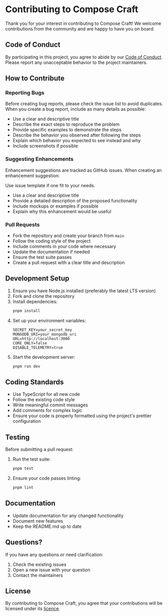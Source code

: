 # Contributing to Compose Craft

Thank you for your interest in contributing to Compose Craft! We welcome contributions from the community and are happy to have you on board.

## Code of Conduct

By participating in this project, you agree to abide by our [Code of Conduct](./CODE_OF_CONDUCT.md). Please report any unacceptable behavior to the project maintainers.

## How to Contribute

### Reporting Bugs

Before creating bug reports, please check the issue list to avoid duplicates. When you create a bug report, include as many details as possible:

- Use a clear and descriptive title
- Describe the exact steps to reproduce the problem
- Provide specific examples to demonstrate the steps
- Describe the behavior you observed after following the steps
- Explain which behavior you expected to see instead and why
- Include screenshots if possible

### Suggesting Enhancements

Enhancement suggestions are tracked as GitHub issues. When creating an enhancement suggestion:

Use issue template if one fit to your needs.

- Use a clear and descriptive title
- Provide a detailed description of the proposed functionality
- Include mockups or examples if possible
- Explain why this enhancement would be useful

### Pull Requests

- Fork the repository and create your branch from `main`
- Follow the coding style of the project
- Include comments in your code where necessary
- Update the documentation if needed
- Ensure the test suite passes
- Create a pull request with a clear title and description

## Development Setup

1. Ensure you have Node.js installed (preferably the latest LTS version)
2. Fork and clone the repository
3. Install dependencies:
   ```bash
   pnpm install
   ```
4. Set up your environment variables:
   ```env
   SECRET_KEY=your_secret_key
   MONGODB_URI=your_mongodb_uri
   URL=http://localhost:3000
   CORE_ONLY=false
   DISABLE_TELEMETRY=true
   ```
5. Start the development server:
   ```bash
   pnpm run dev
   ```

## Coding Standards

- Use TypeScript for all new code
- Follow the existing code style
- Write meaningful commit messages
- Add comments for complex logic
- Ensure your code is properly formatted using the project's prettier configuration

## Testing

Before submitting a pull request:

1. Run the test suite:
   ```bash
   pnpm test
   ```
2. Ensure your code passes linting:
   ```bash
   pnpm lint
   ```

## Documentation

- Update documentation for any changed functionality
- Document new features
- Keep the README.md up to date

## Questions?

If you have any questions or need clarification:

1. Check the existing issues
2. Open a new issue with your question
3. Contact the maintainers

## License

By contributing to Compose Craft, you agree that your contributions will be licensed under its [licence](./LICENSE).
